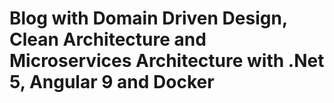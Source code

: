 # Blog with Domain Driven Design, Clean Architecture and Microservices Architecture with .Net 5, Angular 9 and Docker

